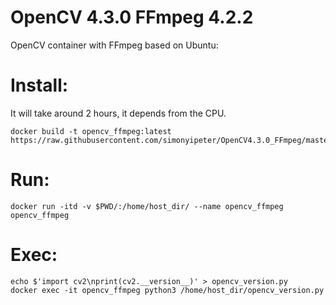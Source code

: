 # OpenCV 4.3.0 FFmpeg 4.2.2
OpenCV container with FFmpeg based on Ubuntu:

# Install:
It will take around 2 hours, it depends from the CPU.
```
docker build -t opencv_ffmpeg:latest https://raw.githubusercontent.com/simonyipeter/OpenCV4.3.0_FFmpeg/master/Dockerfile
```
# Run:
```
docker run -itd -v $PWD/:/home/host_dir/ --name opencv_ffmpeg opencv_ffmpeg
```
# Exec:
```
echo $'import cv2\nprint(cv2.__version__)' > opencv_version.py
docker exec -it opencv_ffmpeg python3 /home/host_dir/opencv_version.py
```


